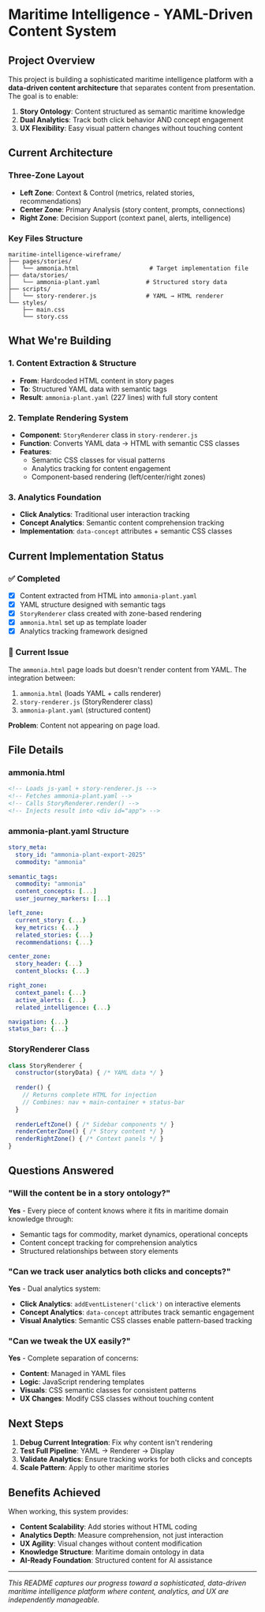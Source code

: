 # Maritime Intelligence - YAML-Driven Content System

## Project Overview

This project is building a sophisticated maritime intelligence platform with a **data-driven content architecture** that separates content from presentation. The goal is to enable:

1. **Story Ontology**: Content structured as semantic maritime knowledge
2. **Dual Analytics**: Track both click behavior AND concept engagement  
3. **UX Flexibility**: Easy visual pattern changes without touching content

## Current Architecture

### Three-Zone Layout
- **Left Zone**: Context & Control (metrics, related stories, recommendations)
- **Center Zone**: Primary Analysis (story content, prompts, connections) 
- **Right Zone**: Decision Support (context panel, alerts, intelligence)

### Key Files Structure
```
maritime-intelligence-wireframe/
├── pages/stories/
│   └── ammonia.html                    # Target implementation file
├── data/stories/
│   └── ammonia-plant.yaml             # Structured story data
├── scripts/
│   └── story-renderer.js              # YAML → HTML renderer
└── styles/
    ├── main.css
    └── story.css
```

## What We're Building

### 1. Content Extraction & Structure
- **From**: Hardcoded HTML content in story pages
- **To**: Structured YAML data with semantic tags
- **Result**: `ammonia-plant.yaml` (227 lines) with full story content

### 2. Template Rendering System  
- **Component**: `StoryRenderer` class in `story-renderer.js`
- **Function**: Converts YAML data → HTML with semantic CSS classes
- **Features**: 
  - Semantic CSS classes for visual patterns
  - Analytics tracking for content engagement
  - Component-based rendering (left/center/right zones)

### 3. Analytics Foundation
- **Click Analytics**: Traditional user interaction tracking
- **Concept Analytics**: Semantic content comprehension tracking
- **Implementation**: `data-concept` attributes + semantic CSS classes

## Current Implementation Status

### ✅ Completed
- [x] Content extracted from HTML into `ammonia-plant.yaml`
- [x] YAML structure designed with semantic tags
- [x] `StoryRenderer` class created with zone-based rendering
- [x] `ammonia.html` set up as template loader
- [x] Analytics tracking framework designed

### 🚧 Current Issue
The `ammonia.html` page loads but doesn't render content from YAML. The integration between:
1. `ammonia.html` (loads YAML + calls renderer)
2. `story-renderer.js` (StoryRenderer class)  
3. `ammonia-plant.yaml` (structured content)

**Problem**: Content not appearing on page load.

## File Details

### ammonia.html
```html
<!-- Loads js-yaml + story-renderer.js -->
<!-- Fetches ammonia-plant.yaml -->
<!-- Calls StoryRenderer.render() -->
<!-- Injects result into <div id="app"> -->
```

### ammonia-plant.yaml Structure
```yaml
story_meta:
  story_id: "ammonia-plant-export-2025"
  commodity: "ammonia"
  
semantic_tags:
  commodity: "ammonia"
  content_concepts: [...]
  user_journey_markers: [...]

left_zone:
  current_story: {...}
  key_metrics: {...}
  related_stories: {...}
  recommendations: {...}

center_zone:
  story_header: {...}
  content_blocks: {...}

right_zone:
  context_panel: {...}
  active_alerts: {...}
  related_intelligence: {...}

navigation: {...}
status_bar: {...}
```

### StoryRenderer Class
```javascript
class StoryRenderer {
  constructor(storyData) { /* YAML data */ }
  
  render() { 
    // Returns complete HTML for injection
    // Combines: nav + main-container + status-bar
  }
  
  renderLeftZone() { /* Sidebar components */ }
  renderCenterZone() { /* Story content */ }
  renderRightZone() { /* Context panels */ }
}
```

## Questions Answered

### "Will the content be in a story ontology?"
**Yes** - Every piece of content knows where it fits in maritime domain knowledge through:
- Semantic tags for commodity, market dynamics, operational concepts
- Content concept tracking for comprehension analytics
- Structured relationships between story elements

### "Can we track user analytics both clicks and concepts?"
**Yes** - Dual analytics system:
- **Click Analytics**: `addEventListener('click')` on interactive elements
- **Concept Analytics**: `data-concept` attributes track semantic engagement
- **Visual Analytics**: Semantic CSS classes enable pattern-based tracking

### "Can we tweak the UX easily?"
**Yes** - Complete separation of concerns:
- **Content**: Managed in YAML files
- **Logic**: JavaScript rendering templates  
- **Visuals**: CSS semantic classes for consistent patterns
- **UX Changes**: Modify CSS classes without touching content

## Next Steps

1. **Debug Current Integration**: Fix why content isn't rendering
2. **Test Full Pipeline**: YAML → Renderer → Display
3. **Validate Analytics**: Ensure tracking works for both clicks and concepts
4. **Scale Pattern**: Apply to other maritime stories

## Benefits Achieved

When working, this system provides:
- **Content Scalability**: Add stories without HTML coding
- **Analytics Depth**: Measure comprehension, not just interaction  
- **UX Agility**: Visual changes without content modification
- **Knowledge Structure**: Maritime domain ontology in data
- **AI-Ready Foundation**: Structured content for AI assistance

---

*This README captures our progress toward a sophisticated, data-driven maritime intelligence platform where content, analytics, and UX are independently manageable.* 